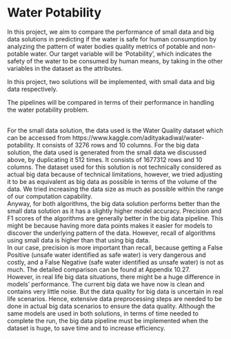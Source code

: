 # Water Potability

In this project, we aim to compare the performance of small data and big data solutions in predicting if the water is safe for human consumption by analyzing the pattern of water bodies quality metrics of potable and non-potable water. Our target variable will be ‘Potability’, 
which indicates the safety of the water to be consumed by human means, by taking in the other variables in the dataset as the attributes. 

In this project, two solutions will be implemented, with small data and big data respectively. 

The pipelines will be compared in terms of their performance in handling the water potability problem.

<br>
For the small data solution, the data used is the Water Quality dataset which can be accessed from https://www.kaggle.com/adityakadiwal/water-potability. It consists of 3276 rows and 10 columns. 
For the big data solution, the data used is generated from the small data we discussed above, by duplicating it 512 times. It consists of 1677312 rows and 10 columns. The dataset used for this solution is not technically considered as actual big data because of technical limitations, however, we tried adjusting it to be as equivalent as big data as possible in terms of the volume of the data. We tried increasing the data size as much as possible within the range of our computation capability.

<br>
Anyway, for both algorithms, the big data solution performs better than the small data solution as it has a slightly higher model accuracy. Precision and F1 scores of the algorithms are generally better in the big data pipeline. This might be because having more data points makes it easier for models to discover the underlying pattern of the data. However, recall of algorithms using small data is higher than that using big data. 
<br>
In our case, precision is more important than recall, because getting a False Positive (unsafe water identified as safe water) is very dangerous and costly, and a False Negative (safe water identified as unsafe water) is not as much. The detailed comparison can be found at Appendix 10.27. 

<br>
However, in real life big data situations, there might be a huge difference in models’ performance. The current big data we have now is clean and contains very little noise. But the data quality for big data is uncertain in real life scenarios. Hence, extensive data preprocessing steps are needed to be done in actual big data scenarios to ensure the data quality.
Although the same models are used in both solutions, in terms of time needed to complete the run, the big data pipeline must be implemented when the dataset is huge, to save time and to increase efficiency. 
